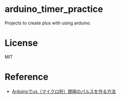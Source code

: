 # arduino_timer_practice

Projects to create plus with using arduino.

# License

MIT

# Reference

- [Arduinoでus（マイクロ秒）間隔のパルスを作る方法](https://asukiaaa.blogspot.com/2019/07/arduinous.html)
